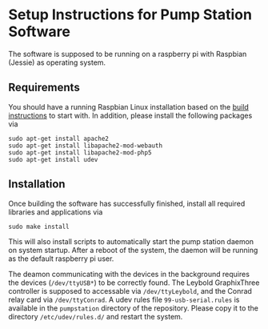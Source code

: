# Setup Instructions for Pump Station Software

The software is supposed to be running on a raspberry pi with Raspbian (Jessie) as operating system.

## Requirements

You should have a running Raspbian Linux installation based on the
[build instructions](../build/RaspbianLinux.md) to start with.
In addition, please install the following packages via

   `sudo apt-get install apache2`<br/>
   `sudo apt-get install libapache2-mod-webauth`<br/>
   `sudo apt-get install libapache2-mod-php5`<br/>
   `sudo apt-get install udev`</br>
   
## Installation

Once building the software has successfully finished, install all required libraries and applications via

   `sudo make install`

This will also install scripts to automatically start the pump station daemon on system startup.
After a reboot of the system, the daemon will be running as the default raspberry pi user.

The deamon communicating with the devices in the background requires the devices (`/dev/ttyUSB*`) to
be correctly found. The Leybold GraphixThree controller is supposed to accessable via `/dev/ttyLeybold`,
and the Conrad relay card via `/dev/ttyConrad`. A udev rules file `99-usb-serial.rules` is
available in the `pumpstation` directory of the repository. Please copy it to the directory
`/etc/udev/rules.d/` and restart the system.